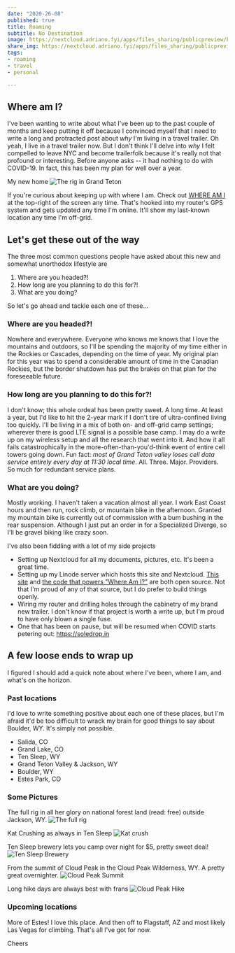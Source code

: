 ```yaml
---
date: "2020-26-08"
published: true
title: Roaming
subtitle: No Destination
image: https://nextcloud.adriano.fyi/apps/files_sharing/publicpreview/krFyYxjX9eAc8EQ?x=1920&y=606&a=true&file=20-08-02%252015-18-06%25202929.jpeg
share_img: https://nextcloud.adriano.fyi/apps/files_sharing/publicpreview/krFyYxjX9eAc8EQ?x=1920&y=606&a=true&file=20-08-02%252015-18-06%25202929.jpeg
tags:
- roaming
- travel
- personal

---
```


## Where am I?

I've been wanting to write about what I've been up to the past couple of months and keep putting it off because I convinced myself that I need to write a long and protracted post about _why_ I'm living in a travel trailer. Oh yeah, I live in a travel trailer now. But I don't think I'll delve into _why_ I felt compelled to leave NYC and become trailerfolk because it's really not that profound or interesting. Before anyone asks -- it had nothing to do with COVID-19. In fact, this has been my plan for well over a year.

My new home
![The rig in Grand Teton](https://nextcloud.adriano.fyi/apps/files_sharing/publicpreview/krFyYxjX9eAc8EQ?x=1920&y=606&a=true&file=20-08-02%252015-18-06%25202929.jpeg "The rig in Grand Teton")

If you're curious about keeping up with where I am. Check out [WHERE AM I](https://adriano.fyi/whereami) at the top-right of the screen any time. That's hooked into my router's GPS system and gets updated any time I'm online. It'll show my last-known location any time I'm off-grid.

## Let's get these out of the way

The three most common questions people have asked about this new and somewhat unorthodox lifestyle are

1. Where are you headed?!
2. How long are you planning to do this for?!
3. What are you doing?

So let's go ahead and tackle each one of these...

### Where are you headed?!

Nowhere and everywhere. Everyone who knows me knows that I love the mountains and outdoors, so I'll be spending the majority of my time either in the Rockies or Cascades, depending on the time of year. My original plan for this year was to spend a considerable amount of time in the Canadian Rockies, but the border shutdown has put the brakes on that plan for the foreseeable future.

### How long are you planning to do this for?!

I don't know; this whole ordeal has been pretty sweet. A long time. At least a year, but I'd like to hit the 2-year mark if I don't tire of ultra-confined living too quickly. I'll be living in a mix of both on- and off-grid camp settings; wherever there is good LTE signal is a possible base camp. I may do a write up on my wireless setup and all the research that went into it. And how it all fails catastrophically in the more-often-than-you'd-think event of entire cell towers going down. Fun fact: _most of Grand Teton valley loses cell data service entirely every day at 11:30 local time_. All. Three. Major. Providers. So much for redundant service plans.

### What are you doing?

Mostly working. I haven't taken a vacation almost all year. I work East Coast hours and then run, rock climb, or mountain bike in the afternoon. Granted my mountain bike is currently out of commission with a bum bushing in the rear suspension. Although I just put an order in for a Specialized Diverge, so I'll be gravel biking like crazy soon.

I've also been fiddling with a lot of my side projects
* Setting up Nextcloud for all my documents, pictures, etc. It's been a great time.
* Setting up my Linode server which hosts this site and Nextcloud. [This site](https://github.com/acaloiaro/adriano.fyi) and [the code that powers "Where Am I?"](https://github.com/acaloiaro/roam-location) are both open source. Not that I'm proud of any of that source, but I do prefer to build things openly.
* Wiring my router and drilling holes through the cabinetry of my brand new trailer. I don't know if that project is worth a write up, but I'm proud to have only blown a single fuse.
* One that has been on pause, but will be resumed when COVID starts petering out: https://soledrop.in

## A few loose ends to wrap up

I figured I should add a quick note about where I've been, where I am, and what's on the horizon.

### Past locations

I'd love to write something positive about each one of these places, but I'm afraid it'd be too difficult to wrack my brain for good things to say about Boulder, WY. It's simply not possible.

* Salida, CO
* Grand Lake, CO
* Ten Sleep, WY
* Grand Teton Valley & Jackson, WY
* Boulder, WY
* Estes Park, CO

### Some Pictures

The full rig in all her glory on national forest land (read: free) outside Jackson, WY.
![The full rig](https://nextcloud.adriano.fyi/apps/files_sharing/publicpreview/WcGHsX6CgKxEazt?x=1920&y=557&a=true&file=20-08-07%252019-09-03%25202936.jpg&scalingup=0 "The Full Rig")

Kat Crushing as always in Ten Sleep
![Kat crush](https://nextcloud.adriano.fyi/apps/files_sharing/publicpreview/znnSWXiXSYj3Bno?x=1920&y=557&a=true&file=20-07-21%252018-18-58%25202910.jpg&scalingup=0 "Kat crush")

Ten Sleep brewery lets you camp over night for $5, pretty sweet deal!
![Ten Sleep Brewery](https://nextcloud.adriano.fyi/apps/files_sharing/publicpreview/MNLMkjXkENSRZc5?x=1920&y=557&a=true&file=20-07-23%252017-16-01%25202916.jpg&scalingup=0 "Ten Sleep Brewery")

From the summit of Cloud Peak in the Cloud Peak Wilderness, WY. A pretty great overnighter.
![Cloud Peak Summit](https://nextcloud.adriano.fyi/apps/files_sharing/publicpreview/9PZX3Syf3Cbj92N?x=1920&y=557&a=true&file=20-07-18%252013-46-06%25202888.jpg&scalingup=0 "Cloud peak summit")

Long hike days are always best with frans
![Cloud Peak Hike](https://nextcloud.adriano.fyi/apps/files_sharing/publicpreview/X4WWkKWeRgSsdYA?x=1920&y=557&a=true&file=20-07-18%252008-58-25%25202880.jpg&scalingup=0 "cloud peak hike")

### Upcoming locations

More of Estes! I love this place. And then off to Flagstaff, AZ and most likely Las Vegas for climbing. That's all I've got for now.

Cheers

